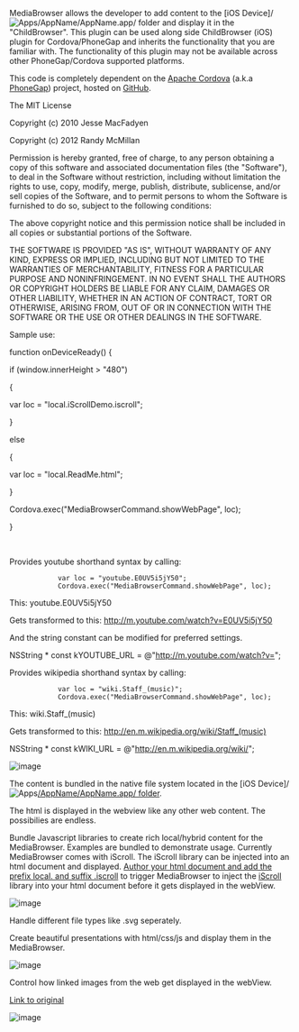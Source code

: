 MediaBrowser allows the developer to add content to the [iOS Device]/![Apps](https://github.com/RandyMcMillan/MediaBrowser/raw/master/assets/jpg/app-store-icon.jpg)/AppName/AppName.app/ folder   and display it in the "ChildBrowser". This plugin can be used along side ChildBrowser (iOS) plugin for Cordova/PhoneGap and inherits the functionality that you are familiar with. The functionality of this plugin may not be available across other PhoneGap/Cordova supported platforms. 

This code is completely dependent on the [Apache Cordova](https://github.com/apache/incubator-cordova-ios) (a.k.a [PhoneGap](http://phonegap.com/)) project, hosted on [GitHub](https://github.com/).


The MIT License

Copyright (c) 2010 Jesse MacFadyen

Copyright (c) 2012 Randy McMillan

Permission is hereby granted, free of charge, to any person obtaining a copy of this software and associated documentation files (the "Software"), to deal in the Software without restriction, including without limitation the rights to use, copy, modify, merge, publish, distribute, sublicense, and/or sell copies of the Software, and to permit persons to whom the Software is furnished to do so, subject to the following conditions:

The above copyright notice and this permission notice shall be included in all copies or substantial portions of the Software.

THE SOFTWARE IS PROVIDED "AS IS", WITHOUT WARRANTY OF ANY KIND, EXPRESS OR IMPLIED, INCLUDING BUT NOT LIMITED TO THE WARRANTIES OF MERCHANTABILITY, FITNESS FOR A PARTICULAR PURPOSE AND NONINFRINGEMENT. IN NO EVENT SHALL THE AUTHORS OR COPYRIGHT HOLDERS BE LIABLE FOR ANY CLAIM, DAMAGES OR OTHER LIABILITY, WHETHER IN AN ACTION OF CONTRACT, TORT OR OTHERWISE, ARISING FROM, OUT OF OR IN CONNECTION WITH THE SOFTWARE OR THE USE OR OTHER DEALINGS IN THE SOFTWARE.

Sample use:

<html>

function onDeviceReady() {

if (window.innerHeight > "480")

{

var loc = "local.iScrollDemo.iscroll";

} 

else

{

var loc = "local.ReadMe.html";

}

Cordova.exec("MediaBrowserCommand.showWebPage", loc);

}

<br></html>



Provides youtube shorthand syntax by calling:

                var loc = "youtube.E0UV5i5jY50";
                Cordova.exec("MediaBrowserCommand.showWebPage", loc);
                
This: youtube.E0UV5i5jY50

Gets transformed to this: http://m.youtube.com/watch?v=E0UV5i5jY50

And the string constant can be modified for preferred settings.


NSString * const kYOUTUBE_URL = @"http://m.youtube.com/watch?v=";



Provides wikipedia shorthand syntax by calling:

                var loc = "wiki.Staff_(music)";
                Cordova.exec("MediaBrowserCommand.showWebPage", loc);
                
This: wiki.Staff_(music)

Gets transformed to this: http://en.m.wikipedia.org/wiki/Staff_(music)


NSString * const kWIKI_URL = @"http://en.m.wikipedia.org/wiki/";



![image](https://github.com/RandyMcMillan/MediaBrowser/raw/master/assets/png/iPadAlert.png)


The content is bundled in the native file system located in the [iOS Device]/![Apps](https://github.com/RandyMcMillan/MediaBrowser/raw/master/assets/jpg/app-store-icon.jpg)[/AppName/AppName.app/ folder](https://github.com/RandyMcMillan/MediaBrowser/raw/master/assets/png/FileSystem.png).

The html is displayed in the webview like any other web content. The possibilies are endless.

Bundle Javascript libraries to create rich local/hybrid content for the MediaBrowser.
Examples are bundled to demonstrate usage. Currently MediaBrowser comes with iScroll. The iScroll library can be injected into an html document and displayed. [Author your html document and add the prefix local. and suffix .iscroll](https://raw.github.com/RandyMcMillan/MediaBrowser/master/assets/html/local.iScrollDemo.iscroll) to trigger MediaBrowser to inject the [iScroll](https://raw.github.com/RandyMcMillan/MediaBrowser/master/iScrollLib.m) library into your html document before it gets displayed in the webView.


![image](https://github.com/RandyMcMillan/MediaBrowser/raw/master/assets/png/iPadHybrid.png)		

Handle different file types like .svg seperately. 

Create beautiful presentations with html/css/js and display them in the MediaBrowser.

![image](https://github.com/RandyMcMillan/MediaBrowser/raw/master/assets/png/VectorPresentation.png)


Control how linked images from the web get displayed in the webView.

[Link to original](http://upload.wikimedia.org/wikipedia/commons/2/29/FakeRealLogSprial.svg)

![image](https://github.com/RandyMcMillan/MediaBrowser/raw/61728c48deb47de795d5cc0bfea87ffe68bef41b/svgScreenShot.png)

